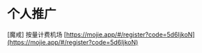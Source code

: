 # 个人推广
\[魔戒\] 按量计费机场 [https://mojie.app/#/register?code=5d6IjkoN](https://mojie.app/#/register?code=5d6IjkoN)  
